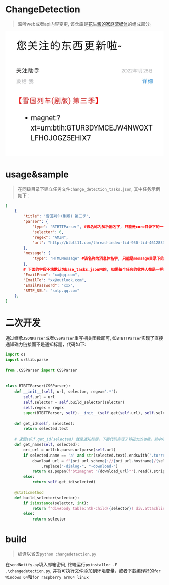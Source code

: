# ChangeDetection
> 监听web或者api内容变更, 该仓库是[花生酱的家庭流媒体](https://github.com/PPeanutButter/HomeMediaServer)的组成部分。

![](shot.jpg)
# usage&sample
> 在同级目录下建立任务文件`change_detection_tasks.json`, 其中任务示例如下：
```json
[
    {
        "title": "雪国列车(剧版) 第三季",
        "parser": {
            "type": "BTBTTParser", #该名称为解析器名字, 只能是core目录下的一个
            "selector": 6,
            "regex": "AMZN",
            "url": "http://btbtt11.com/thread-index-fid-950-tid-4612833.htm"
        },
        "message": {
            "type": "HTMLMessage" #该名称为消息体名字, 只能是message目录下的一个
        },
        # 下面的字段不填默认为base_tasks.json内的, 如果每个任务的收件人都是一样的可以填写在base_tasks.json中
        "EmailFrom": "xx@qq.com",
        "EmailTo": "xx@outlook.com",
        "EmailPassword": "xxx",
        "SMTP_SSL": "smtp.qq.com"
    },
]
```
# 二次开发
通过继承`JSONParser`或者`CSSParser`重写相关函数即可, 如`BTBTTParser`实现了直接通知磁力链接而不是通知标题，代码如下:
```python
import os
import urllib.parse

from .CSSParser import CSSParser


class BTBTTParser(CSSParser):
    def __init__(self, url, selector, regex='.*'):
        self.url = url
        self.selector = self.build_selector(selector)
        self.regex = regex
        super(BTBTTParser, self).__init__(self.get(self.url), self.selector)

    def get_id(self, selected):
        return selected.text
    
    # 返回self.get_id(selected) 就是通知标题，下面代码实现了转磁力的功能，其中用到了我的bt2magnet库
    def get_name(self, selected):
        ori_url = urllib.parse.urlparse(self.url)
        if selected.name == 'a' and str(selected.text).endswith('.torrent'):
            download_url = f"{ori_url.scheme}://{ori_url.hostname}/{selected.attrs['href']}"\
                .replace("-dialog-", "-download-")
            return os.popen(f'bt2magnet "{download_url}"').read().strip('\n')
        else:
            return self.get_id(selected)

    @staticmethod
    def build_selector(selector):
        if isinstance(selector, int):
            return f"div#body table:nth-child({selector}) div.attachlist a"
        else:
            return selector

```
# build
> 编译以省去`python changedetection.py`

在`sendNotify.py`填入邮箱密码, 终端运行`pyinstaller -F .\changedetection.py`, 并将可执行文件添加到环境变量，或者下载编译好的`for Windows 64`和`for raspberry arm64 linux`
